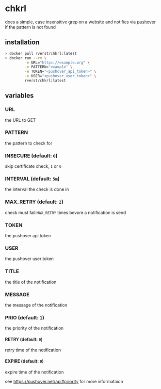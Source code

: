 # chkrl

does a simple, case insensitive grep on a website and notifies
via [pushover](https://pushover.net) if the pattern is not found

## installation

```bash
> docker pull rverst/chkrl:latest
> docker run --rm \
         -e URL="https://example.org" \
         -e PATTERN="example" \
         -e TOKEN="<pushover_api_token>" \
         -e USER="<pushover_user_token>" \
         rverst/chkrl:latest
```

## variables

### URL

the URL to GET

### PATTERN

the pattern to check for

### INSECURE (default: `0`)

skip certificate check, `1` or `0`

### INTERVAL (default: `5m`)

the interval the check is done in

### MAX_RETRY (default: `2`)

check must fail `MAX_RETRY` times bevore a notification is send

### TOKEN

the pushover api token

### USER

the pushover user token

### TITLE

the title of the notification

### MESSAGE

the message of the notification

### PRIO (default: `1`)

the priority of the notification

#### RETRY (default: `0`)

retry time of the notification

#### EXPIRE (default: `0`)

expire time of the notification

see https://pushover.net/api#priority for more informataion

